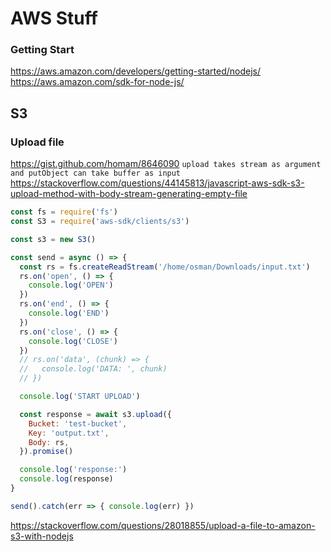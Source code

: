 # AWS Stuff


### Getting Start
https://aws.amazon.com/developers/getting-started/nodejs/
https://aws.amazon.com/sdk-for-node-js/

## S3

### Upload file
https://gist.github.com/homam/8646090
`upload takes stream as argument and putObject can take buffer as input`
https://stackoverflow.com/questions/44145813/javascript-aws-sdk-s3-upload-method-with-body-stream-generating-empty-file
``` javascript
const fs = require('fs')
const S3 = require('aws-sdk/clients/s3')

const s3 = new S3()

const send = async () => {
  const rs = fs.createReadStream('/home/osman/Downloads/input.txt')
  rs.on('open', () => {
    console.log('OPEN')
  })
  rs.on('end', () => {
    console.log('END')
  })
  rs.on('close', () => {
    console.log('CLOSE')
  })
  // rs.on('data', (chunk) => {
  //   console.log('DATA: ', chunk)
  // })

  console.log('START UPLOAD')

  const response = await s3.upload({
    Bucket: 'test-bucket',
    Key: 'output.txt',
    Body: rs,
  }).promise()

  console.log('response:')
  console.log(response)
}

send().catch(err => { console.log(err) })
```

https://stackoverflow.com/questions/28018855/upload-a-file-to-amazon-s3-with-nodejs
